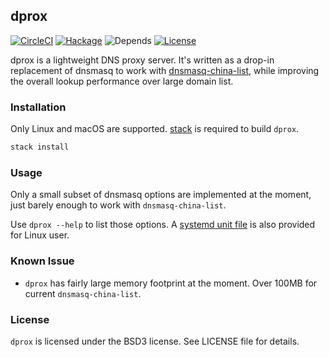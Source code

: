 ## dprox

[![CircleCI](https://circleci.com/gh/bjin/dprox.svg?style=shield)](https://circleci.com/gh/bjin/dprox)
[![Hackage](https://img.shields.io/hackage/v/dprox.svg)](https://hackage.haskell.org/package/dprox)
![Depends](https://img.shields.io/hackage-deps/v/dprox.svg)
[![License](https://img.shields.io/github/license/bjin/dprox.svg)](https://github.com/bjin/dprox/blob/master/LICENSE)

dprox is a lightweight DNS proxy server. It's written as a drop-in replacement
of dnsmasq to work with [dnsmasq-china-list](https://github.com/felixonmars/dnsmasq-china-list),
while improving the overall lookup performance over large domain list.

### Installation

Only Linux and macOS are supported. [stack](https://docs.haskellstack.org/en/stable/README/#how-to-install) is required to build `dprox`.

```sh
stack install
```

### Usage

Only a small subset of dnsmasq options are implemented at the moment, just barely enough to work with `dnsmasq-china-list`.

Use `dprox --help` to list those options. A [systemd unit file](https://github.com/bjin/dprox/blob/master/systemd/dprox.service) is also provided for Linux user.

### Known Issue

* `dprox` has fairly large memory footprint at the moment. Over 100MB for current `dnsmasq-china-list`.

### License

`dprox` is licensed under the BSD3 license. See LICENSE file for details.
